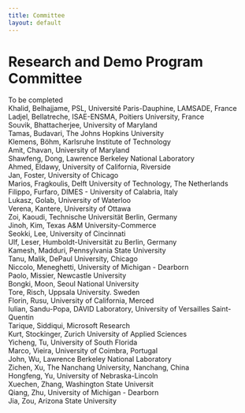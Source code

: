 ```yaml
---
title: Committee
layout: default
---
```


# Research and Demo Program Committee
To be completed<br>
Khalid, Belhajjame, PSL, Université Paris-Dauphine, LAMSADE, France<br>
Ladjel, Bellatreche, ISAE-ENSMA, Poitiers University, France<br>
Souvik, Bhattacherjee, University of Maryland<br>
Tamas, Budavari, The Johns Hopkins University<br>
Klemens, Böhm, Karlsruhe Institute of Technology<br>
Amit, Chavan, University of Maryland<br>
Shawfeng, Dong, Lawrence Berkeley National Laboratory<br>
Ahmed, Eldawy, University of California, Riverside<br>
Jan, Foster, University of Chicago<br>
Marios, Fragkoulis, Delft University of Technology, The Netherlands<br>
Filippo, Furfaro, DIMES - University of Calabria, Italy<br>
Lukasz, Golab, University of Waterloo<br>
Verena, Kantere, University of Ottawa<br>
Zoi, Kaoudi, Technische Universität Berlin, Germany<br>
Jinoh, Kim, Texas A&M University-Commerce<br>
Seokki, Lee, University of Cincinnati<br>
Ulf, Leser, Humboldt-Universität zu Berlin, Germany<br>
Kamesh, Madduri, Pennsylvania State University<br>
Tanu, Malik, DePaul University, Chicago<br>
Niccolo, Meneghetti, University of Michigan - Dearborn<br>
Paolo, Missier, Newcastle University<br>
Bongki, Moon, Seoul National University<br>
Tore, Risch, Uppsala University. Sweden<br>
Florin, Rusu, University of California, Merced<br>
Iulian, Sandu-Popa, DAVID Laboratory, University of Versailles Saint-Quentin<br>
Tarique, Siddiqui, Microsoft Research<br>
Kurt, Stockinger, Zurich University of Applied Sciences<br>
Yicheng, Tu, University of South Florida<br>
Marco, Vieira, University of Coimbra, Portugal<br>
John, Wu, Lawrence Berkeley National Laboratory<br>
Zichen, Xu, The Nanchang University, Nanchang, China<br>
Hongfeng, Yu, University of Nebraska-Lincoln<br>
Xuechen, Zhang, Washington State Universit<br>
Qiang, Zhu, University of Michigan - Dearborn<br>
Jia, Zou, Arizona State University<br>
